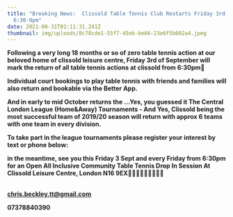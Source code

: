 ```yaml
---
title: "Breaking News:  Clissold Table Tennis Club Restarts Friday 3rd Sept from
  6:30-9pm"
date: 2021-08-31T01:11:31.241Z
thumbnail: img/uploads/8c78cde1-55f7-45eb-be66-23e6f5b602a4.jpeg
---
```

**Following a very long 18 months or so of zero table tennis action at our beloved home of clissold leisure centre, Friday 3rd of September will mark the return of all table tennis actions at clissold from 6:30pm🏓**

**Individual court bookings to play table tennis with friends and families will also return and bookable via the Better App.**

**And in early to mid October returns the …Yes, you guessed it The Central London League (Home&Away) Tournaments - And Yes, Clissold being the most successful team of 2019/20 season will return with approx 6 teams with one team in every division.**

**To take part in the league tournaments please register your interest by text or phone below:**

**in the meantime, see you this Friday 3 Sept and every Friday from 6:30pm for an Open All Inclusive Community Table Tennis Drop In Session At Clissold Leisure Centre, London N16 9EX🏓🏓🏓🏓🏓🏓🏓🏓🏓**

\
**chris.beckley.tt@gmail.com**

**07378840390**